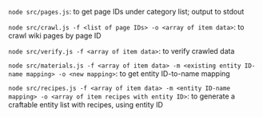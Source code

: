 `node src/pages.js`: to get page IDs under category list; output to stdout

`node src/crawl.js -f <list of page IDs> -o <array of item data>`: to crawl wiki pages by page ID

`node src/verify.js -f <array of item data>`: to verify crawled data

`node src/materials.js -f <array of item data> -m <existing entity ID-name mapping> -o <new mapping>`: to get entity ID-to-name mapping

`node src/recipes.js -f <array of item data> -m <entity ID-name mapping> -o <array of item recipes with entity ID>`: to generate a craftable entity list with recipes, using entity ID
